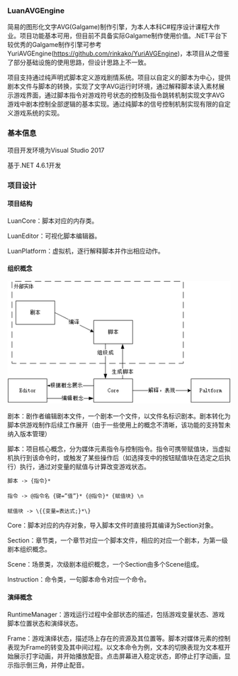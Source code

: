 ﻿### LuanAVGEngine

简易的图形化文字AVG(Galgame)制作引擎，为本人本科C#程序设计课程大作业。项目功能基本可用，但目前不具备实际Galgame制作使用价值。.NET平台下较优秀的Galgame制作引擎可参考YuriAVGEngine(https://github.com/rinkako/YuriAVGEngine)，本项目从之借鉴了部分基础设施的使用思路，但设计思路上不一致。

项目支持通过纯声明式脚本定义游戏剧情系统。项目以自定义的脚本为中心，提供剧本文件与脚本的转换，实现了文字AVG运行时环境，通过解释脚本读入素材展示游戏界面，通过脚本指令对游戏符号状态的控制及指令跳转机制实现文字AVG游戏中剧本控制全部逻辑的基本实现。通过纯脚本的信号控制机制实现有限的自定义游戏系统的实现。

### 基本信息

项目开发环境为Visual Studio 2017

基于.NET 4.6.1开发

### 项目设计

#### 项目结构

LuanCore：脚本对应的内存类。

LuanEditor：可视化脚本编辑器。

LuanPlatform：虚拟机，逐行解释脚本并作出相应动作。

#### 组织概念

![Concept](https://github.com/sutakori/LuanAVGEngine/blob/master/concepts.png)

剧本：剧作者编辑剧本文件，一个剧本一个文件，以文件名标识剧本。剧本转化为脚本供游戏制作后续工作展开（由于一些使用上的概念不清晰，该功能的支持暂未纳入版本管理）

脚本：项目核心概念，分为媒体元素指令与控制指令。指令可携带赋值块，当虚拟机执行到该命令时，或触发了某些操作后（如选择支中的按钮赋值块在选定之后执行）执行，通过对变量的赋值与计算改变游戏状态。

```reStructuredText
脚本 -> {指令}*

指令 -> @指令名 {键=”值”}* {@指令}* {赋值块} \n

赋值块 -> \{{变量=表达式;}*\}
```

Core：脚本对应的内存对象，导入脚本文件时直接将其编译为Section对象。

Section：章节类，一个章节对应一个脚本文件，相应的对应一个剧本，为第一级剧本组织概念。

Scene：场景类，次级剧本组织概念，一个Section由多个Scene组成。

Instruction：命令类，一句脚本命令对应一个命令。

#### 演绎概念

RuntimeManager：游戏运行过程中全部状态的描述，包括游戏变量状态、游戏脚本位置状态和演绎状态。

Frame：游戏演绎状态，描述场上存在的资源及其位置等。脚本对媒体元素的控制表现为Frame的转变及其中间过程。以文本命令为例，文本的切换表现为文本框开始展示打字动画，并开始播放配音。点击屏幕进入稳定状态，即停止打字动画，显示指示倒三角，并停止配音。

